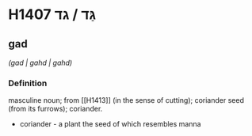 # H1407 גַּד / גד

## gad

_(gad | ɡahd | ɡahd)_

### Definition

masculine noun; from [[H1413]] (in the sense of cutting); coriander seed (from its furrows); coriander.

- coriander - a plant the seed of which resembles manna
